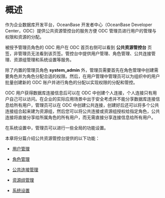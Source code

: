 概述 
=======================

作为企业数据库开发平台，OceanBase 开发者中心（OceanBase Developer Center，ODC）提供公共资源管控台的服务方便 ODC 管理员进行用户的管理与权限和资源的分配。

被授予管理员角色的 ODC 用户在 ODC 首页右侧可以看到 **公共资源管控台** 页签，非管理员无法看到该页签。管控台中提供用户管理、角色管理、公共连接管理、资源组管理和系统设置等服务。

除了内置的管理员角色 **system_admin** 外，管理员需要首先在角色管理中创建需要角色并为角色分配合适的权限。然后，在用户管理中管理员可以为组织中的用户批量创建新的 ODC 账户并进行角色的分配以实现权限的分配和管控。

ODC 用户获得数据库连接信息后可以在 ODC 中创建个人连接，个人连接只有用户自己可以访问。在企业的实际应用场景中出于安全考虑并不能分享数据库连接信息给所有用户，管理员可以在 ODC 中创建公共连接，创建好后还可以将多个公共连接组合起来建为资源组，然后您可以将公共连接或资源组授权给指定角色，公共连接将直接分享给所属角色的所有用户，而无需直接分享连接信息给所有用户。

在系统设置中，管理员可以进行一些全局的功能设置。

本章将分篇介绍公共资源管控台提供的以下功能：

* [用户管理](/en-US/5.web-odc-user-guide/4.web-odc-public-resource-management/2.web-odc-manage-members/1.web-odc-manage-users.md)

  

* [角色管理](/en-US/5.web-odc-user-guide/4.web-odc-public-resource-management/2.web-odc-manage-members/2.web-odc-manage-roles.md)

  

* [公共连接管理](/en-US/5.web-odc-user-guide/4.web-odc-public-resource-management/3.web-odc-resource-management/1.web-odc-manage-public-connection.md)

  

* [资源组管理](/en-US/5.web-odc-user-guide/4.web-odc-public-resource-management/3.web-odc-resource-management/2.web-odc-manage-resource-groups.md)

  

* [系统设置](/en-US/5.web-odc-user-guide/4.web-odc-public-resource-management/4.web-odc-system-settings.md)

  




